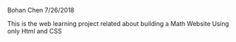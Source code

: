 Bohan Chen 
7/26/2018

This is the web learning project related about building a Math Website
Using only Html and CSS
